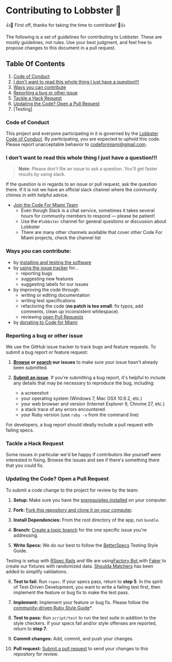 
# Contributing to Lobbster 🦀

:+1::tada: First off, thanks for taking the time to contribute! :tada::+1:

The following is a set of guidelines for contributing to Lobbster. These are mostly guidelines, not rules. Use your best judgment, and feel free to propose changes to this document in a pull request.

## Table Of Contents

1. [Code of Conduct](#code-of-conduct)
2. [I don't want to read this whole thing I just have a question!!!](#i-dont-want-to-read-this-whole-thing-i-just-have-a-question)
3. [Ways *you* can contribute](#ways-you-can-contribute)
4. [Reporting a bug or other issue](#reporting-a-bug-or-other-issue)
5. [Tackle a Hack Request](#tackle-a-hack-request)
6. [Updating the Code? Open a Pull Request](#updating-the-code-open-a-pull-request)
7. [Testing]

### Code of Conduct

This project and everyone participating in it is governed by the [Lobbster Code of Conduct](CODE_OF_CONDUCT.md). By participating, you are expected to uphold this code. Please report unacceptable behavior to [codeformiami@gmail.com](mailto:codeformiami@gmail.com).

### I don't want to read this whole thing I just have a question!!!

> **Note:** Please don't file an issue to ask a question. You'll get faster results by using slack.

If the question is in regards to an issue or pull request, ask the question there. If it is not we have an official slack channel where the community chimes in with helpful advice.

* [Join the Code For Miami Team](join_slack)
    * Even though Slack is a chat service, sometimes it takes several hours for community members to respond &mdash; please be patient!
    * Use the `#lobbster` channel for general questions or discussion about Lobbster
    * There are many other channels available that cover other Code For Miami projects, check the channel list

### Ways *you* can contribute:
* by [installing and testing the software][install_instructions]
* by [using the issue tracker][issue_tracker] for...
  * reporting bugs
  * suggesting new features
  * suggesting labels for our issues
* by improving the code through:
  * writing or editing documentation
  * writing test specifications
  * refactoring the code (**no patch is too small**: fix typos, add comments,
  clean up inconsistent whitespace).
  * reviewing [open Pull Requests][open_prs]
* by [donating to Code for Miami][donate]

### Reporting a bug or other issue
We use the GitHub issue tracker to track bugs and feature
requests. To submit a bug report or feature request:

1. **[Browse][issue_tracker] or [search][issue_search] our issues** to make
sure your issue hasn't already been submitted.

2. **[Submit an issue][new_issue]**.
If you're submitting a bug report, it's helpful to include any details that
may be necessary to reproduce the bug, including:

    - a screenshot
    - your operating system (Windows 7, Mac OSX 10.9.2, etc.)
    - your web browser and version (Internet Explorer 9, Chrome 27, etc.)
    - a stack trace of any errors encountered
    - your Ruby version (use `ruby -v` from the command line)

For developers, a bug report should ideally include a pull request with
failing specs.

### Tackle a Hack Request
Some issues in particular we'd be happy if contributors like yourself were
interested in fixing. Browse the issues and see if there's something there that you could fix.

### Updating the Code? Open a Pull Request
To submit a code change to the project for review by the team:

1. **Setup:** Make sure you have the [prerequisites installed][prerequisites]
on your computer.

2. **Fork:** [Fork this repository and clone it on your computer][fork].

3. **Install Dependencies:** From the root directory of the app, run `bundle`.

4. **Branch:** [Create a topic branch][branch] for the one specific issue
you're addressing.

5. **Write Specs:**
We do our best to follow the [BetterSpecs](http://www.betterspecs.org/) Testing Style Guide.

Testing is setup with [RSpec Rails](https://relishapp.com/rspec/rspec-rails/) and We are using[Factory Bot ](http://www.rubydoc.info/gems/factory_bot) with [Faker](https://github.com/stympy/faker) to create our fixtures with randomized data.
[Shoulda Matchers](https://github.com/thoughtbot/shoulda-matchers) has been added to simplify validations.


6. **Test to fail:** Run `rspec`. If your specs pass, return to
**step 5**. In the spirit of Test-Driven Development, you want to write a
failing test first, then implement the feature or bug fix to make the test
pass.

7. **Implement:** Implement your feature or bug fix. Please follow the
[community-driven Ruby Style Guide][style_guide]*.

8. **Test to pass:** Run `script/test` to run the test suite in addition to the
style checkers. If your specs fail and/or style offenses are reported, return
to **step 7**.

10. **Commit changes:** Add, commit, and push your changes.

11. **Pull request:** [Submit a pull request][pr] to send your changes to this
repository for review.

[join_slack]: http://cfm-invite.herokuapp.com/
[install_instructions]: https://github.com/Code-for-Miami/lobbster#install
[open_prs]: https://github.com/Code-for-Miami/lobbster/pulls?q=is%3Aopen+is%3Apr
[donate]: http://codefor.miami/get-started-with-civic-hacking#_givealways
[issue_tracker]: https://github.com/Code-for-Miami/lobbster/issues
[issue_search]: https://github.com/Code-for-Miami/lobbster/search?ref=cmdform&type=Issues
[new_issue]: https://github.com/Code-for-Miami/lobbster/issues/new
[prerequisites]: https://github.com/Code-for-Miami/lobbster#install
[fork]: http://help.github.com/fork-a-repo/
[branch]: https://help.github.com/articles/creating-and-deleting-branches-within-your-repository
[style_guide]: https://github.com/bbatsov/ruby-style-guide
[pr]: http://help.github.com/send-pull-requests/
